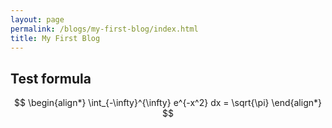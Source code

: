 ```yaml
---
layout: page
permalink: /blogs/my-first-blog/index.html
title: My First Blog
---
```


## Test formula

$$
\begin{align*}
\int_{-\infty}^{\infty} e^{-x^2} dx = \sqrt{\pi}
\end{align*}
$$
